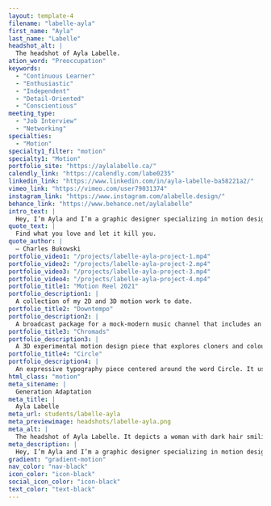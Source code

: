 ```yaml
---
layout: template-4
filename: "labelle-ayla"
first_name: "Ayla"
last_name: "Labelle"
headshot_alt: |
  The headshot of Ayla Labelle.
ation_word: "Preoccupation"
keywords:
  - "Continuous Learner"
  - "Enthusiastic"
  - "Independent"
  - "Detail-Oriented"
  - "Conscientious"
meeting_type:
  - "Job Interview"
  - "Networking"
specialties:
  - "Motion"
specialty1_filter: "motion"
specialty1: "Motion"
portfolio_site: "https://aylalabelle.ca/"
calendly_link: "https://calendly.com/labe0235"
linkedin_link: "https://www.linkedin.com/in/ayla-labelle-ba58221a2/"
vimeo_link: "https://vimeo.com/user79031374"
instagram_link: "https://www.instagram.com/alabelle.design/"
behance_link: "https://www.behance.net/aylalabelle"
intro_text: |
  Hey, I’m Ayla and I’m a graphic designer specializing in motion design. I love being challenged with communicating an idea through compelling visuals, and getting lost in the creative process is what really sets my soul on fire. Whether it be through motion design, videography or post-production editing, I thrive from keeping things in motion.
quote_text: |
  Find what you love and let it kill you.
quote_author: |
  — Charles Bukowski
portfolio_video1: "/projects/labelle-ayla-project-1.mp4"
portfolio_video2: "/projects/labelle-ayla-project-2.mp4"
portfolio_video3: "/projects/labelle-ayla-project-3.mp4"
portfolio_video4: "/projects/labelle-ayla-project-4.mp4"
portfolio_title1: "Motion Reel 2021"
portfolio_description1: |
  A collection of my 2D and 3D motion work to date.
portfolio_title2: "Downtempo"
portfolio_description2: |
  A broadcast package for a mock-modern music channel that includes an intro clip, transitional elements and a lower-third animation.
portfolio_title3: "Chromads"
portfolio_description3: |
  A 3D experimental motion design piece that explores cloners and colours in Cinema 4D.
portfolio_title4: "Circle"
portfolio_description4: |
  An expressive typography piece centered around the word Circle. It uses a variety of colourful and dynamic circular animations in order to demonstrate the playful aspects of circles.
html_class: "motion"
meta_sitename: |
  Generation Adaptation
meta_title: |
  Ayla Labelle
meta_url: students/labelle-ayla
meta_previewimage: headshots/labelle-ayla.png
meta_alt: |
  The headshot of Ayla Labelle. It depicts a woman with dark hair smiling. She is wearing a dark t-shirt and has tattoos on her arm.
meta_description: |
  Hey, I’m Ayla and I’m a graphic designer specializing in motion design. I love being challenged with communicating an idea through compelling visuals, and getting lost in the creative process is what really sets my soul on fire. Whether it be through motion design, videography or post-production editing, I thrive from keeping things in motion.
gradient: "gradient-motion"
nav_color: "nav-black"
icon_color: "icon-black"
social_icon_color: "icon-black"
text_color: "text-black"
---
```


